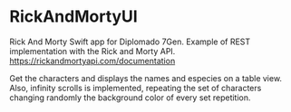 # RickAndMortyUI

Rick And Morty Swift app for Diplomado 7Gen.
Example of REST implementation with the Rick and Morty API. 
https://rickandmortyapi.com/documentation

Get the characters and displays the names and especies on a table view.
Also, infinity scrolls is implemented, repeating the set of characters changing randomly the background color of every set repetition.
